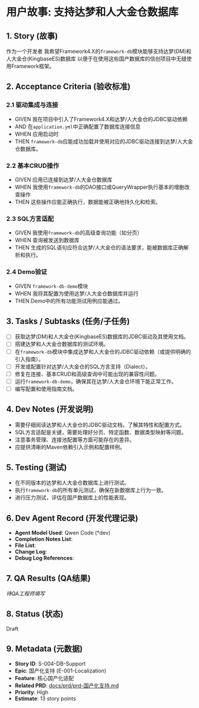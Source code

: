 # 用户故事: 支持达梦和人大金仓数据库

## 1. Story (故事)

作为一个开发者
我希望Framework4.X的`framework-db`模块能够支持达梦(DM)和人大金仓(KingbaseES)数据库
以便于在使用这些国产数据库的信创项目中无缝使用Framework框架。

## 2. Acceptance Criteria (验收标准)

### 2.1 驱动集成与连接
*   GIVEN 我在项目中引入了Framework4.X和达梦/人大金仓的JDBC驱动依赖
*   AND 在`application.yml`中正确配置了数据库连接信息
*   WHEN 应用启动时
*   THEN `framework-db`应能成功加载并使用对应的JDBC驱动连接到达梦/人大金仓数据库。

### 2.2 基本CRUD操作
*   GIVEN 应用已连接到达梦/人大金仓数据库
*   WHEN 我使用`framework-db`的DAO接口或QueryWrapper执行基本的增删改查操作
*   THEN 这些操作应能正确执行，数据能被正确地持久化和检索。

### 2.3 SQL方言适配
*   GIVEN 我使用`framework-db`的高级查询功能（如分页）
*   WHEN 查询被发送到数据库
*   THEN 生成的SQL语句应符合达梦/人大金仓的语法要求，能被数据库正确解析和执行。

### 2.4 Demo验证
*   GIVEN `framework-db-demo`模块
*   WHEN 我将其配置为使用达梦/人大金仓数据库并运行
*   THEN Demo中的所有功能测试用例应能通过。

## 3. Tasks / Subtasks (任务/子任务)
- [ ] 获取达梦(DM)和人大金仓(KingbaseES)数据库的JDBC驱动及其使用文档。
- [ ] 搭建达梦和人大金仓数据库的测试环境。
- [ ] 在`framework-db`模块中集成达梦和人大金仓的JDBC驱动依赖（或提供明确的引入指南）。
- [ ] 开发或配置针对达梦/人大金仓的SQL方言支持（Dialect）。
- [ ] 修复在连接、基本CRUD和高级查询中可能出现的兼容性问题。
- [ ] 运行`framework-db-demo`，确保其在达梦/人大金仓环境下能正常工作。
- [ ] 编写配置和使用指南文档。

## 4. Dev Notes (开发说明)
*   需要仔细阅读达梦和人大金仓的JDBC驱动文档，了解其特性和配置方式。
*   SQL方言适配是关键，需要处理好分页、特定函数、数据类型映射等问题。
*   注意事务管理、连接池配置等方面可能存在的差异。
*   应提供清晰的Maven依赖引入示例和配置样例。

## 5. Testing (测试)
*   在不同版本的达梦和人大金仓数据库上进行测试。
*   执行`framework-db`的所有单元测试，确保在新数据库上行为一致。
*   进行压力测试，评估在国产数据库上的性能表现。

## 6. Dev Agent Record (开发代理记录)
*   **Agent Model Used**: Qwen Code (*dev)
*   **Completion Notes List**:
*   **File List**:
*   **Change Log**:
*   **Debug Log References**:

## 7. QA Results (QA结果)
_待QA工程师填写_

## 8. Status (状态)
Draft

## 9. Metadata (元数据)
*   **Story ID**: S-004-DB-Support
*   **Epic**: 国产化支持 (E-001-Localization)
*   **Feature**: 核心国产化适配
*   **Related PRD**: [docs/prd/prd-国产化支持.md](../../docs/prd/prd-国产化支持.md)
*   **Priority**: High
*   **Estimate**: 13 story points